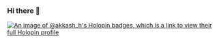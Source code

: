 ### Hi there 👋
[![An image of @akkash_h's Holopin badges, which is a link to view their full Holopin profile](https://holopin.me/akkash_h)](https://holopin.io/@akkash_h)
<!--
**Akkash20/Akkash20** is a ✨ _special_ ✨ repository because its `README.md` (this file) appears on your GitHub profile.

Here are some ideas to get you started:

- 🔭 I’m currently working on ...
- 🌱 I’m currently learning ...
- 👯 I’m looking to collaborate on ...
- 🤔 I’m looking for help with ...
- 💬 Ask me about ...
- 📫 How to reach me: ...
- 😄 Pronouns: ...
- ⚡ Fun fact: ...
-->

